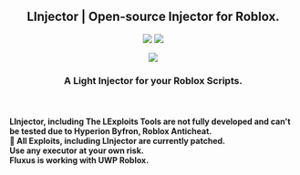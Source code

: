 <h2 align="center">LInjector | Open-source Injector for Roblox.</h1>
<p align="center">
<img src="https://dcbadge.vercel.app/api/shield/686765279363334205">
<a href="https://discord.gg/NQY28YSVAb">
<img src="https://dcbadge.vercel.app/api/server/NQY28YSVAb">
</a>
</p>
<p align="center">
  <img src="https://user-images.githubusercontent.com/98148217/236020704-b931f1b0-3c4b-4bd3-95fb-f0c22e40a093.png">
</p>
<h3 align="center">A Light Injector for your Roblox Scripts.</h3>

<br>

<h4>LInjector, including The LExploits Tools are not fully developed and can't be tested due to Hyperion Byfron, Roblox Anticheat.<br>
🔴 All Exploits, including LInjector are currently patched.<br>Use any executor at your own risk.<br>
Fluxus is working with UWP Roblox.</h4>
